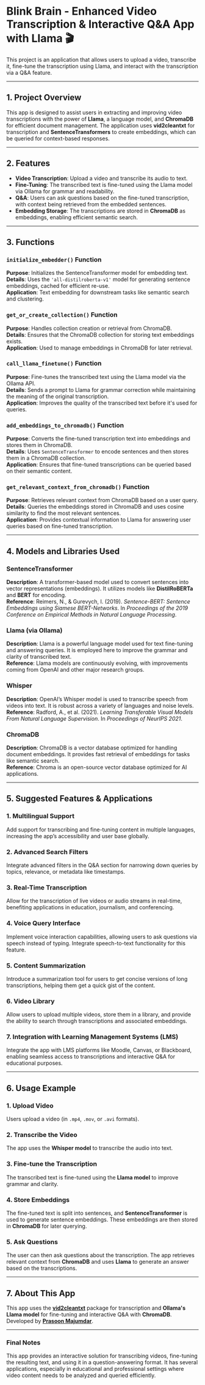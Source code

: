 # **Blink Brain - Enhanced Video Transcription & Interactive Q&A App with Llama** 🎬

This project is an application that allows users to upload a video, transcribe it, fine-tune the transcription using Llama, and interact with the transcription via a Q&A feature.

---

## **1. Project Overview**

This app is designed to assist users in extracting and improving video transcriptions with the power of **Llama**, a language model, and **ChromaDB** for efficient document management. The application uses **vid2cleantxt** for transcription and **SentenceTransformers** to create embeddings, which can be queried for context-based responses.

---

## **2. Features**

- **Video Transcription**: Upload a video and transcribe its audio to text.
- **Fine-Tuning**: The transcribed text is fine-tuned using the Llama model via Ollama for grammar and readability.
- **Q&A**: Users can ask questions based on the fine-tuned transcription, with context being retrieved from the embedded sentences.
- **Embedding Storage**: The transcriptions are stored in **ChromaDB** as embeddings, enabling efficient semantic search.

---

## **3. Functions**

### **`initialize_embedder()` Function**
   **Purpose**: Initializes the SentenceTransformer model for embedding text.  
   **Details**: Uses the `'all-distilroberta-v1'` model for generating sentence embeddings, cached for efficient re-use.  
   **Application**: Text embedding for downstream tasks like semantic search and clustering.

### **`get_or_create_collection()` Function**
   **Purpose**: Handles collection creation or retrieval from ChromaDB.  
   **Details**: Ensures that the ChromaDB collection for storing text embeddings exists.  
   **Application**: Used to manage embeddings in ChromaDB for later retrieval.

### **`call_llama_finetune()` Function**
   **Purpose**: Fine-tunes the transcribed text using the Llama model via the Ollama API.  
   **Details**: Sends a prompt to Llama for grammar correction while maintaining the meaning of the original transcription.  
   **Application**: Improves the quality of the transcribed text before it's used for queries.

### **`add_embeddings_to_chromadb()` Function**
   **Purpose**: Converts the fine-tuned transcription text into embeddings and stores them in ChromaDB.  
   **Details**: Uses `SentenceTransformer` to encode sentences and then stores them in a ChromaDB collection.  
   **Application**: Ensures that fine-tuned transcriptions can be queried based on their semantic content.

### **`get_relevant_context_from_chromadb()` Function**
   **Purpose**: Retrieves relevant context from ChromaDB based on a user query.  
   **Details**: Queries the embeddings stored in ChromaDB and uses cosine similarity to find the most relevant sentences.  
   **Application**: Provides contextual information to Llama for answering user queries based on fine-tuned transcription.

---

## **4. Models and Libraries Used**

### **SentenceTransformer**
   **Description**: A transformer-based model used to convert sentences into vector representations (embeddings). It utilizes models like **DistilRoBERTa** and **BERT** for encoding.  
   **Reference**: Reimers, N., & Gurevych, I. (2019). *Sentence-BERT: Sentence Embeddings using Siamese BERT-Networks*. In *Proceedings of the 2019 Conference on Empirical Methods in Natural Language Processing*.

### **Llama (via Ollama)**
   **Description**: Llama is a powerful language model used for text fine-tuning and answering queries. It is employed here to improve the grammar and clarity of transcribed text.  
   **Reference**: Llama models are continuously evolving, with improvements coming from OpenAI and other major research groups.

### **Whisper**
   **Description**: OpenAI’s Whisper model is used to transcribe speech from videos into text. It is robust across a variety of languages and noise levels.  
   **Reference**: Radford, A., et al. (2021). *Learning Transferable Visual Models From Natural Language Supervision*. In *Proceedings of NeurIPS 2021*.

### **ChromaDB**
   **Description**: ChromaDB is a vector database optimized for handling document embeddings. It provides fast retrieval of embeddings for tasks like semantic search.  
   **Reference**: Chroma is an open-source vector database optimized for AI applications.

---

## **5. Suggested Features & Applications**

### **1. Multilingual Support**
   Add support for transcribing and fine-tuning content in multiple languages, increasing the app’s accessibility and user base globally.

### **2. Advanced Search Filters**
   Integrate advanced filters in the Q&A section for narrowing down queries by topics, relevance, or metadata like timestamps.

### **3. Real-Time Transcription**
   Allow for the transcription of live videos or audio streams in real-time, benefiting applications in education, journalism, and conferencing.

### **4. Voice Query Interface**
   Implement voice interaction capabilities, allowing users to ask questions via speech instead of typing. Integrate speech-to-text functionality for this feature.

### **5. Content Summarization**
   Introduce a summarization tool for users to get concise versions of long transcriptions, helping them get a quick gist of the content.

### **6. Video Library**
   Allow users to upload multiple videos, store them in a library, and provide the ability to search through transcriptions and associated embeddings.

### **7. Integration with Learning Management Systems (LMS)**
   Integrate the app with LMS platforms like Moodle, Canvas, or Blackboard, enabling seamless access to transcriptions and interactive Q&A for educational purposes.

---

## **6. Usage Example**

### **1. Upload Video**
   Users upload a video (in `.mp4`, `.mov`, or `.avi` formats).

### **2. Transcribe the Video**
   The app uses the **Whisper model** to transcribe the audio into text.

### **3. Fine-tune the Transcription**
   The transcribed text is fine-tuned using the **Llama model** to improve grammar and clarity.

### **4. Store Embeddings**
   The fine-tuned text is split into sentences, and **SentenceTransformer** is used to generate sentence embeddings. These embeddings are then stored in **ChromaDB** for later querying.

### **5. Ask Questions**
   The user can then ask questions about the transcription. The app retrieves relevant context from **ChromaDB** and uses **Llama** to generate an answer based on the transcriptions.

---

## **7. About This App**

This app uses the **[vid2cleantxt](https://github.com/pszemraj/vid2cleantxt)** package for transcription and **Ollama's Llama model** for fine-tuning and interactive Q&A with **ChromaDB**. Developed by **[Prasoon Majumdar](https://github.com/thecalmmatter)**.

---

### **Final Notes**
This app provides an interactive solution for transcribing videos, fine-tuning the resulting text, and using it in a question-answering format. It has several applications, especially in educational and professional settings where video content needs to be analyzed and queried efficiently.
